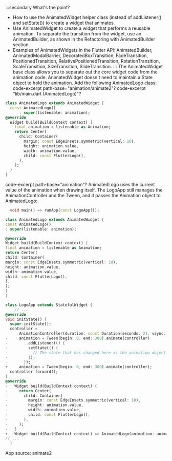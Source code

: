 :::secondary What's the point?
* How to use the AnimatedWidget helper class
  (instead of addListener()
  and setState()) to create a widget that animates.
* Use AnimatedWidget to create a widget that performs
  a reusable animation.
  To separate the transition from the widget, use an
  AnimatedBuilder, as shown in the
  Refactoring with AnimatedBuilder section.
* Examples of AnimatedWidgets in the Flutter API:
  AnimatedBuilder, AnimatedModalBarrier,
  DecoratedBoxTransition, FadeTransition,
  PositionedTransition, RelativePositionedTransition,
  RotationTransition, ScaleTransition,
  SizeTransition, SlideTransition.
:::
The AnimatedWidget base class allows you to separate out
the core widget code from the animation code.
AnimatedWidget doesn't need to maintain a State
object to hold the animation. Add the following AnimatedLogo class:
code-excerpt path-base="animation/animate2"?
code-excerpt "lib/main.dart (AnimatedLogo)"?
```dart
class AnimatedLogo extends AnimatedWidget {
  const AnimatedLogo()
      : super(listenable: animation);
@override
  Widget build(BuildContext context) {
    final animation = listenable as Animation;
    return Center(
      child: Container(
        margin: const EdgeInsets.symmetric(vertical: 10),
        height: animation.value,
        width: animation.value,
        child: const FlutterLogo(),
      ),
    );
  }
}
```
code-excerpt path-base="animation"?
AnimatedLogo uses the current value of the animation
when drawing itself.
The LogoApp still manages the AnimationController and the Tween,
and it passes the Animation object to AnimatedLogo:
```dart diff
  void main() => runApp(const LogoApp());

class AnimatedLogo extends AnimatedWidget {
const AnimatedLogo()
: super(listenable: animation);

@override
Widget build(BuildContext context) {
final animation = listenable as Animation;
return Center(
child: Container(
margin: const EdgeInsets.symmetric(vertical: 10),
height: animation.value,
width: animation.value,
child: const FlutterLogo(),
),
);
}
}

class LogoApp extends StatefulWidget {
    // ...
@override
void initState() {
  super.initState();
  controller =
      AnimationController(duration: const Duration(seconds: 2), vsync: this);
-     animation = Tween(begin: 0, end: 300).animate(controller)
-       ..addListener(() {
-         setState(() {
-           // The state that has changed here is the animation object's value.
-         });
-       });
+     animation = Tween(begin: 0, end: 300).animate(controller);
  controller.forward();
}
@override
-   Widget build(BuildContext context) {
-     return Center(
-       child: Container(
-         margin: const EdgeInsets.symmetric(vertical: 10),
-         height: animation.value,
-         width: animation.value,
-         child: const FlutterLogo(),
-       ),
-     );
-   }
+   Widget build(BuildContext context) => AnimatedLogo(animation: animation);
// ...
  }
```


App source: animate2
